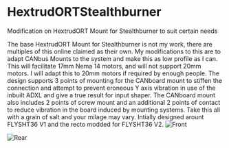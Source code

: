 # HextrudORTStealthburner
Modification on HextrudORT Mount for Stealthburner to suit certain needs

The base HextrudORT Mount for Stealthburner is not my work, there are multiples of this online claimed as their own.  My modifications to this are to adapt CANbus Mounts to the system and make this as low profile as I can.  This will facilitate 17mm Nema 14 motors, and will not support 20mm motors.  I will adapt this to 20mm motors if required by enough people.  The design supports 3 points of mounting for the CANboard mount to stiffen the connection and attempt to prevent eroneous Y axis vibration in use of the inbuilt ADXL and give a true result for input shaper.  The CANboard mount also includes 2 points of screw mount and an additional 2 points of contact to reduce vibration in the board induced by mounting systems.  Take this all with a grain of salt and your milage may vary.  Intially designed arount FLYSHT36 V1 and the recto modded for FLYSHT36 V2.
![Front](https://user-images.githubusercontent.com/105763933/230594444-a69b5fae-1d4d-4333-a2fb-d4007cbfd623.png)

![Rear](https://user-images.githubusercontent.com/105763933/230594471-022d2e64-b142-45f9-8e88-187921202ea9.png)
